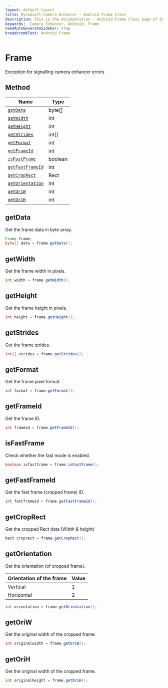 ```yaml
---
layout: default-layout
title: Dynamsoft Camera Enhancer - Android Frame Class
description: This is the documentation - Android Frame Class page of Dynamsoft Camera Enhancer.
keywords:  Camera Enhancer, Android, Frame
needAutoGenerateSidebar: true
breadcrumbText: Android Frame
---
```


# Frame

Exception for signalling camera enhancer errors

## Method

| Name | Type |
|------|------|
| [`getData`](#getdata) | byte[] |
| [`getWidth`](#getwidth) | int |
| [`getHeight`](#getheight) | int |
| [`getStrides`](#getstrides) | int[] |
| [`getFormat`](#getformat) | int |
| [`getFrameId`](#getframeid) | int |
| [`isFastFrame`](#isfastframe) | boolean |
| [`getFastFrameId`](#getfastframeid) | int |
| [`getCropRect`](#getcroprect) | Rect |
| [`getOrientation`](#getorientation) | int |
| [`getOriW`](#getoriw) | int |
| [`getOriH`](#getorih) | int |

## getData

Get the frame data in byte array.

```java
Frame frame;
byte[] data = frame.getData();
```

## getWidth

Get the frame width in pixels.

```java
int width = frame.getWidth();
```

## getHeight

Get the frame height in pixels.

```java
int height = frame.getHeight(); 
```

## getStrides

Get the frame strides.

```java
int[] strides = frame.getStrides();
```

## getFormat

Get the frame pixel format.

```java
int format = frame.getFormat();
```

## getFrameId

Get the frame ID.

```java
int frameid = frame.getFrameId(); 
```

## isFastFrame

Check whether the fast mode is enabled.

```java
boolean isfastframe = frame.isFastFrame();
```

## getFastFrameId

Get the fast frame (cropped frame) ID.

```java
int fastframeid = frame.getFastFrameId();
```

## getCropRect

Get the cropped Rect data (Width & height)

```java
Rect croprect = frame.getCropRect();
```

## getOrientation

Get the orientation (of cropped frame).

| Orientation of the frame | Value |
|--------------------------|-------|
| Vertical | 1 |
| Horizontal | 2 |

```java
int orientation = frame.getOrientation();
```

## getOriW

Get the original width of the cropped frame.

```java
int originalwidth = frame.getOriW();
```

## getOriH

Get the original width of the cropped frame.

```java
int originalheight = frame.getOriH();
```
